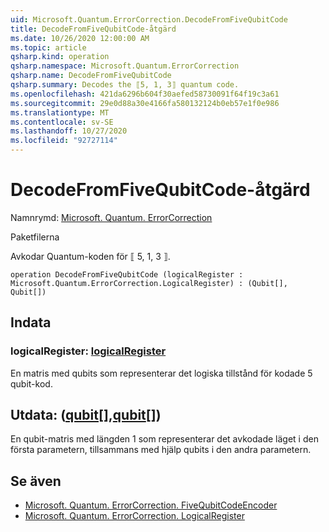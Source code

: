 ```yaml
---
uid: Microsoft.Quantum.ErrorCorrection.DecodeFromFiveQubitCode
title: DecodeFromFiveQubitCode-åtgärd
ms.date: 10/26/2020 12:00:00 AM
ms.topic: article
qsharp.kind: operation
qsharp.namespace: Microsoft.Quantum.ErrorCorrection
qsharp.name: DecodeFromFiveQubitCode
qsharp.summary: Decodes the ⟦5, 1, 3⟧ quantum code.
ms.openlocfilehash: 421da6296b604f30aefed58730091f64f19c3a61
ms.sourcegitcommit: 29e0d88a30e4166fa580132124b0eb57e1f0e986
ms.translationtype: MT
ms.contentlocale: sv-SE
ms.lasthandoff: 10/27/2020
ms.locfileid: "92727114"
---
```

# <a name="decodefromfivequbitcode-operation"></a>DecodeFromFiveQubitCode-åtgärd

Namnrymd: [Microsoft. Quantum. ErrorCorrection](xref:Microsoft.Quantum.ErrorCorrection)

Paketfilerna [](https://nuget.org/packages/)


Avkodar Quantum-koden för ⟦ 5, 1, 3 ⟧.

```qsharp
operation DecodeFromFiveQubitCode (logicalRegister : Microsoft.Quantum.ErrorCorrection.LogicalRegister) : (Qubit[], Qubit[])
```


## <a name="input"></a>Indata

### <a name="logicalregister--logicalregister"></a>logicalRegister: [logicalRegister](xref:Microsoft.Quantum.ErrorCorrection.LogicalRegister)

En matris med qubits som representerar det logiska tillstånd för kodade 5 qubit-kod.



## <a name="output--qubitqubit"></a>Utdata: ([qubit](xref:microsoft.quantum.lang-ref.qubit)[],[qubit](xref:microsoft.quantum.lang-ref.qubit)[])

En qubit-matris med längden 1 som representerar det avkodade läget i den första parametern, tillsammans med hjälp qubits i den andra parametern.

## <a name="see-also"></a>Se även

- [Microsoft. Quantum. ErrorCorrection. FiveQubitCodeEncoder](xref:Microsoft.Quantum.ErrorCorrection.FiveQubitCodeEncoder)
- [Microsoft. Quantum. ErrorCorrection. LogicalRegister](xref:Microsoft.Quantum.ErrorCorrection.LogicalRegister)